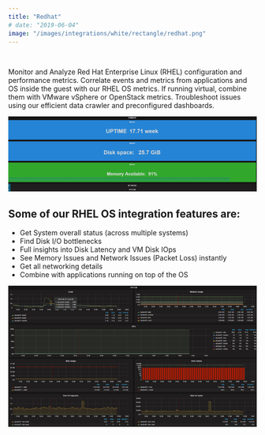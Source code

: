 ```yaml
---
title: "Redhat"
# date: "2019-06-04"
image: "/images/integrations/white/rectangle/redhat.png"
---
```


 

<!-- ![Redhat](/images/integrations/white/rectangle/redhat.png) -->



Monitor and Analyze Red Hat Enterprise Linux (RHEL) configuration and performance metrics. Correlate events and metrics from applications and OS inside the guest with our RHEL OS metrics. If running virtual, combine them with VMware vSphere or OpenStack metrics. Troubleshoot issues using our efficient data crawler and preconfigured dashboards.


![debian_1](/images/integrations/posts//debian_1-1.png)


## Some of our RHEL OS integration features are:

* Get System overall status (across multiple systems)
* Find Disk I/O bottlenecks
* Full insights into Disk Latency and VM Disk IOps
* See Memory Issues and Network Issues (Packet Loss) instantly
* Get all networking details
* Combine with applications running on top of the OS


![Debian OS full performance](/images/integrations/posts//debian_full.png)